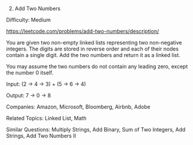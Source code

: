 2. Add Two Numbers

Difficulty: Medium

https://leetcode.com/problems/add-two-numbers/description/

You are given two non-empty linked lists representing two non-negative integers. The digits are stored in reverse order and each of their nodes contain a single digit. Add the two numbers and return it as a linked list.

You may assume the two numbers do not contain any leading zero, except the number 0 itself.

Input: (2 -> 4 -> 3) + (5 -> 6 -> 4)

Output: 7 -> 0 -> 8

Companies: Amazon, Microsoft, Bloomberg, Airbnb, Adobe

Related Topics: Linked List, Math

Similar Questions: Multiply Strings, Add Binary, Sum of Two Integers, Add Strings, Add Two Numbers II
